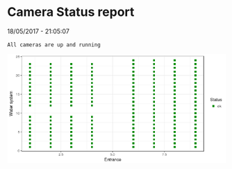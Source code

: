 Camera Status report
================
18/05/2017 - 21:05:07

    All cameras are up and running

![](camreport_files/figure-markdown_github/unnamed-chunk-2-1.png)

